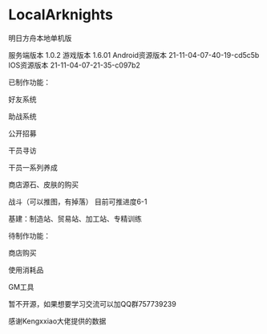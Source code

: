 # LocalArknights

明日方舟本地单机版

服务端版本 1.0.2 
游戏版本 1.6.01 
Android资源版本 21-11-04-07-40-19-cd5c5b 
IOS资源版本 21-11-04-07-21-35-c097b2

已制作功能：

好友系统

助战系统

公开招募

干员寻访

干员一系列养成

商店源石、皮肤的购买

战斗（可以推图，有掉落） 目前可推进度6-1

基建：制造站、贸易站、加工站、专精训练

待制作功能：

商店购买

使用消耗品

GM工具

暂不开源，如果想要学习交流可以加QQ群757739239

感谢Kengxxiao大佬提供的数据
